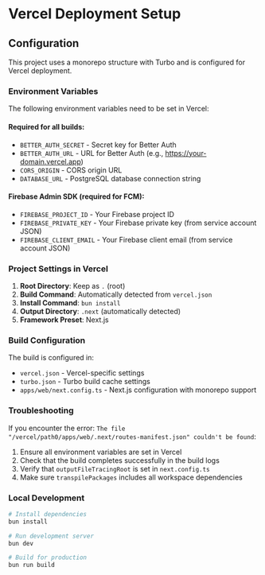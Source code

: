 # Vercel Deployment Setup

## Configuration

This project uses a monorepo structure with Turbo and is configured for Vercel deployment.

### Environment Variables

The following environment variables need to be set in Vercel:

#### Required for all builds:
- `BETTER_AUTH_SECRET` - Secret key for Better Auth
- `BETTER_AUTH_URL` - URL for Better Auth (e.g., https://your-domain.vercel.app)
- `CORS_ORIGIN` - CORS origin URL
- `DATABASE_URL` - PostgreSQL database connection string

#### Firebase Admin SDK (required for FCM):
- `FIREBASE_PROJECT_ID` - Your Firebase project ID
- `FIREBASE_PRIVATE_KEY` - Your Firebase private key (from service account JSON)
- `FIREBASE_CLIENT_EMAIL` - Your Firebase client email (from service account JSON)

### Project Settings in Vercel

1. **Root Directory**: Keep as `.` (root)
2. **Build Command**: Automatically detected from `vercel.json`
3. **Install Command**: `bun install`
4. **Output Directory**: `.next` (automatically detected)
5. **Framework Preset**: Next.js

### Build Configuration

The build is configured in:
- `vercel.json` - Vercel-specific settings
- `turbo.json` - Turbo build cache settings
- `apps/web/next.config.ts` - Next.js configuration with monorepo support

### Troubleshooting

If you encounter the error: `The file "/vercel/path0/apps/web/.next/routes-manifest.json" couldn't be found`:

1. Ensure all environment variables are set in Vercel
2. Check that the build completes successfully in the build logs
3. Verify that `outputFileTracingRoot` is set in `next.config.ts`
4. Make sure `transpilePackages` includes all workspace dependencies

### Local Development

```bash
# Install dependencies
bun install

# Run development server
bun dev

# Build for production
bun run build
```

